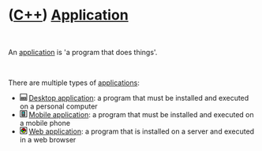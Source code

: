 
 

 

 

 

 

([C++](Cpp.md)) [Application](CppApplication.md)
==================================================

 

An [application](CppApplication.md) is 'a program that does things'.

 

There are multiple types of [applications](CppApplication.md):

-   ![Desktop](PicDesktop.png) [Desktop
    application](CppDesktopApplication.md): a program that must be
    installed and executed on a personal computer
-   ![Mobile](PicMobile.png) [Mobile
    application](CppMobileApplication.md): a program that must be
    installed and executed on a mobile phone
-   ![Web](PicWeb.png) [Web application](CppWebApplication.md): a
    program that is installed on a server and executed in a web browser

 

 

 

 

 

 

